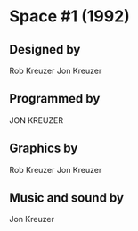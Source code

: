 # Space #1 (1992)

## Designed by
 Rob Kreuzer
 Jon Kreuzer

## Programmed by
 JON KREUZER

## Graphics by
 Rob Kreuzer
 Jon Kreuzer

## Music and sound by
 Jon Kreuzer
